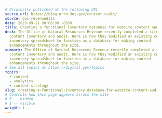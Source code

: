 ```yaml
---
# Originally published at the following URL
source_url: https://blog-nrrd.doi.gov/content-audit/
source: doi-revenuedata
date: 2023-09-21 08:06:00 -0500
title: Creating a functional inventory database for website content audits
deck: The Office of Natural Resources Revenue recently completed a site-wide
  content inventory and audit. Here is how they modified an existing content
  inventory spreadsheet to function as a database for making content
  enhancements throughout the site.
summary: The Office of Natural Resources Revenue recently completed a site-wide
  content inventory and audit. Here is how they modified an existing content
  inventory spreadsheet to function as a database for making content
  enhancements throughout the site.
# See all topics at https://digital.gov/topics
topics:
  - content
  - analytics
  - content-strategy
slug: creating-a-functional-inventory-database-for-website-content-audits
# Controls how this page appears across the site
# 0 -- hidden
# 1 -- visible
weight: 1
---
```

